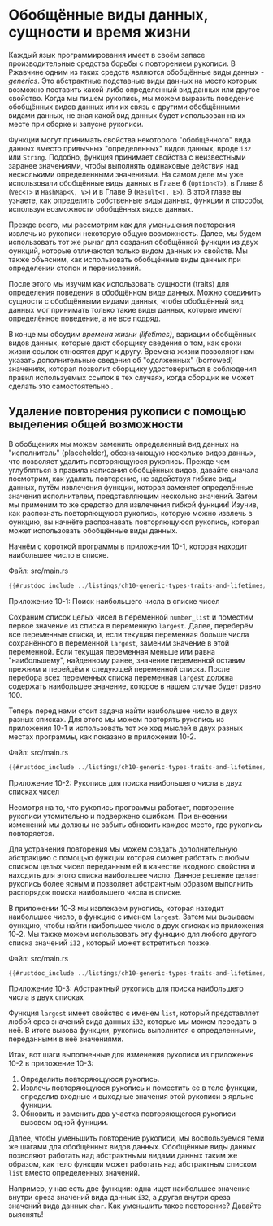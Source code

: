 # Обобщённые виды данных, сущности и время жизни

Каждый язык программирования имеет в своём запасе производительные средства борьбы с повторением рукописи. В Ржавчине одним из таких средств являются обобщённые виды данных - *generics*. Это абстрактные подставные виды данных на место которых возможно поставить какой-либо определенный вид данных или другое свойство. Когда мы пишем рукопись, мы можем выразить поведение обобщённых видов данных или их связь с другими обобщёнными видами данных, не зная какой вид данных будет использован на их месте при сборке и запуске рукописи.

Функции могут принимать свойства некоторого "обобщённого" вида данных вместо привычных "определенных" видов данных, вроде `i32` или `String`. Подобно, функция принимает свойства с неизвестными заранее значениями, чтобы выполнять одинаковые действия над несколькими определенными значениями. На самом деле мы уже использовали обобщённые виды данных в Главе 6 (`Option<T>`), в Главе 8 (`Vec<T>` и `HashMap<K, V>`) и в Главе 9 (`Result<T, E>`). В этой главе вы узнаете, как определить собственные виды данных, функции и способы, используя возможности обобщённых видов данных.

Прежде всего, мы рассмотрим как для уменьшения повторения извлечь из рукописи некоторую общую возможность. Далее, мы будем использовать тот же рычаг для создания обобщённой функции из двух функций, которые отличаются только видом данных их свойств. Мы также объясним, как использовать обобщённые виды данных при определении стопок и перечислений.

После этого мы изучим как использовать сущности (traits) для определения поведения в обобщённом виде данных. Можно соединить сущности с обобщёнными видами данных, чтобы обобщённый вид данных мог принимать только такие виды данных, которые имеют определённое поведение, а не все подряд.

В конце мы обсудим *времена жизни (lifetimes)*, вариации обобщённых видов данных, которые дают сборщику сведения о том, как сроки жизни ссылок относятся друг к другу. Времена жизни позволяют нам указать дополнительные сведения об "одолженных" (borrowed) значениях, которая позволит сборщику удостовериться в соблюдения правил используемых ссылок в тех случаях, когда сборщик не может сделать это самостоятельно .

## Удаление повторения рукописи с помощью выделения общей возможности

В обобщениях мы можем заменить определенный вид данных на "исполнитель" (placeholder), обозначающую несколько видов данных, что позволяет удалить повторяющуюся рукопись. Прежде чем углубляться в правила написания обобщённых видов, давайте сначала посмотрим, как удалить повторение, не задействуя гибкие виды данных, путём извлечения функции, которая заменяет определённые значения исполнителем, представляющим несколько значений. Затем мы применим то же средство для извлечения гибкой функции! Изучив, как распознать повторяющуюся рукопись, которую можно извлечь в функцию, вы начнёте распознавать повторяющуюся рукопись, которая может использовать обобщённые виды данных.

Начнём с короткой программы в приложении 10-1, которая находит наибольшее число в списке.

<span class="filename">Файл: src/main.rs</span>

```rust
{{#rustdoc_include ../listings/ch10-generic-types-traits-and-lifetimes/listing-10-01/src/main.rs:here}}
```

<span class="caption">Приложение 10-1: Поиск наибольшего числа в списке чисел</span>

Сохраним список целых чисел в переменной `number_list` и поместим первое значение из списка в переменную `largest`. Далее, переберём все переменные списка, и, если текущая переменная больше числа сохранённого в переменной `largest`, заменим значение в этой переменной. Если текущая переменная меньше или равна "наибольшему", найденному ранее, значение переменной оставим прежним и перейдём к следующей переменной списка. После перебора всех переменных списка переменная `largest` должна содержать наибольшее значение, которое в нашем случае будет равно 100.

Теперь перед нами стоит задача найти наибольшее число в двух разных списках. Для этого мы можем повторять рукопись из приложения 10-1 и использовать тот же ход мыслей в двух разных местах программы, как показано в приложении 10-2.

<span class="filename">Файл: src/main.rs</span>

```rust
{{#rustdoc_include ../listings/ch10-generic-types-traits-and-lifetimes/listing-10-02/src/main.rs}}
```

<span class="caption">Приложение 10-2: Рукопись для поиска наибольшего числа в <em>двух</em> списках чисел</span>

Несмотря на то, что рукопись программы работает, повторение рукописи утомительно и подвержено ошибкам. При внесении изменений мы должны не забыть обновить каждое место, где рукопись повторяется.

Для устранения повторения мы можем создать дополнительную абстракцию с помощью функции которая сможет работать с любым списком целых чисел переданным ей в качестве входного свойства и находить для этого списка наибольшее число. Данное решение делает рукопись более ясным и позволяет абстрактным образом выполнить распорядок поиска наибольшего числа в списке.

В приложении 10-3 мы извлекаем рукопись, которая находит наибольшее число, в функцию с именем  `largest`. Затем мы вызываем функцию, чтобы найти наибольшее число в двух списках из приложения 10-2. Мы также можем использовать эту функцию для любого другого списка значений `i32` , который может встретиться позже.

<span class="filename">Файл: src/main.rs</span>

```rust
{{#rustdoc_include ../listings/ch10-generic-types-traits-and-lifetimes/listing-10-03/src/main.rs:here}}
```

<span class="caption">Приложение 10-3: Абстрактный рукопись для поиска наибольшего числа в двух списках</span>

Функция `largest` имеет свойство с именем `list`, который представляет любой срез значений вида данных `i32`, которые мы можем передать в неё. В итоге вызова функции, рукопись выполнится с определенными, переданными в неё значениями.

Итак, вот шаги выполненные для изменения рукописи из приложения 10-2 в приложение 10-3:

1. Определить повторяющуюся рукопись.
2. Извлечь повторяющуюся рукопись и поместить ее в тело функции, определив входные и выходные значения этой рукописи в ярлыке функции.
3. Обновить и заменить два участка повторяющегося рукописи вызовом одной функции.

Далее, чтобы уменьшить повторение рукописи, мы воспользуемся теми же шагами для обобщённых видов данных. Обобщённые виды данных позволяют работать над абстрактными видами данных таким же образом, как тело функции может работать над абстрактным списком `list` вместо определенных значений.

Например, у нас есть две функции: одна ищет наибольшее значение внутри среза значений вида данных `i32`, а другая внутри среза значений вида данных `char`. Как уменьшить такое повторение? Давайте выяснять!


